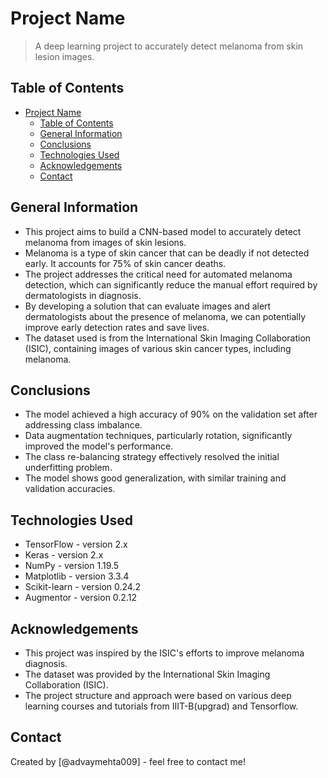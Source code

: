 # Project Name
> A deep learning project to accurately detect melanoma from skin lesion images.


## Table of Contents
- [Project Name](#project-name)
  - [Table of Contents](#table-of-contents)
  - [General Information](#general-information)
  - [Conclusions](#conclusions)
  - [Technologies Used](#technologies-used)
  - [Acknowledgements](#acknowledgements)
  - [Contact](#contact)

<!-- You can include any other section that is pertinent to your problem -->

## General Information
- This project aims to build a CNN-based model to accurately detect melanoma from images of skin lesions.
- Melanoma is a type of skin cancer that can be deadly if not detected early. It accounts for 75% of skin cancer deaths.
- The project addresses the critical need for automated melanoma detection, which can significantly reduce the manual effort required by dermatologists in diagnosis.
- By developing a solution that can evaluate images and alert dermatologists about the presence of melanoma, we can potentially improve early detection rates and save lives.
- The dataset used is from the International Skin Imaging Collaboration (ISIC), containing images of various skin cancer types, including melanoma.

<!-- You don't have to answer all the questions - just the ones relevant to your project. -->

## Conclusions
- The model achieved a high accuracy of 90% on the validation set after addressing class imbalance.
- Data augmentation techniques, particularly rotation, significantly improved the model's performance.
- The class re-balancing strategy effectively resolved the initial underfitting problem.
- The model shows good generalization, with similar training and validation accuracies.


<!-- You don't have to answer all the questions - just the ones relevant to your project. -->


## Technologies Used
- TensorFlow - version 2.x
- Keras - version 2.x
- NumPy - version 1.19.5
- Matplotlib - version 3.3.4
- Scikit-learn - version 0.24.2
- Augmentor - version 0.2.12

<!-- As the libraries versions keep on changing, it is recommended to mention the version of library used in this project -->

## Acknowledgements
- This project was inspired by the ISIC's efforts to improve melanoma diagnosis.
- The dataset was provided by the International Skin Imaging Collaboration (ISIC).
- The project structure and approach were based on various deep learning courses and tutorials from IIIT-B(upgrad) and Tensorflow.


## Contact
Created by [@advaymehta009] - feel free to contact me!


<!-- Optional -->
<!-- ## License -->
<!-- This project is open source and available under the [... License](). -->

<!-- You don't have to include all sections - just the one's relevant to your project -->
